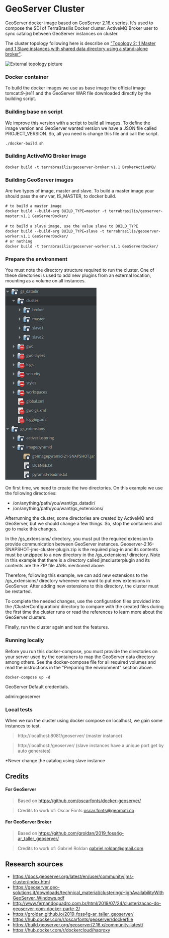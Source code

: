 # GeoServer Cluster

GeoServer docker image based on GeoServer 2.16.x series. It's used to compose the SDI of TerraBrasilis Docker cluster.
ActiveMQ Broker user to sync catalog between GeoServer instances on cluster.

The cluster topology following here is describe on ["Topology 2: 1 Master and 1 Slave instances with shared data directory using a stand-alone broker"](https://geoserver.geo-solutions.it/edu/en/clustering/clustering/active/topologies.html#topology-2-1-master-and-1-slave-instances-with-shared-data-directory-using-a-stand-alone-broker).

![External topology picture](https://geoserver.geo-solutions.it/edu/en/_images/Clustering_external_broker.png?raw=true "Topology representation")

### Docker container

To build the docker images we use as base image the official image tomcat:9-jre11 and the GeoServer WAR file downloaded directly by the building script.

### Building base on script

We improve this version with a script to build all images.
To define the image version and GeoServer wanted version we have a JSON file called PROJECT_VERSION. So, all you need is change this file and call the script.

```
./docker-build.sh
```

### Building ActiveMQ Broker image

```
docker build -t terrabrasilis/geoserver-broker:v1.1 BrokerActiveMQ/
```

### Building GeoServer images

Are two types of image, master and slave.
To build a master image your should pass the env var, IS_MASTER, to docker build.

```
# to build a master image
docker build --build-arg BUILD_TYPE=master -t terrabrasilis/geoserver-master:v1.1 GeoServerDocker/

# to build a slave image, use the value slave to BUILD_TYPE
docker build --build-arg BUILD_TYPE=slave -t terrabrasilis/geoserver-worker:v1.1 GeoServerDocker/
# or nothing
docker build -t terrabrasilis/geoserver-worker:v1.1 GeoServerDocker/
```

### Prepare the environment

You must note the directory structure required to run the cluster. One of these directories is used to add new plugins from an external location, mounting as a volume on all instances.

![Directory structure needed to run the cluster](./dir_structure.png?raw=true "Directory structure")

On first time, we need to create the two directories. On this example we use the following directories:

- /on/anything/path/you/want/gs_datadir/
- /on/anything/path/you/want/gs_extensions/

Afterrunning the cluster, some directories are created by ActiveMQ and GeoServer, but we should change a few things. So, stop the containers and go to make this changes.

In the /gs_extensions/ directory, you must put the required extension to provide communication between GeoServer instances. Geoserver-2.16-SNAPSHOT-jms-cluster-plugin.zip is the required plug-in and its contents must be unzipped to a new directory in the /gs_extensions/ directory. Note in this example that there is a directory called jmsclusterplugin and its contents are the ZIP file JARs mentioned above.

Therefore, following this example, we can add new extensions to the /gs_extensions/ directory whenever we want to put new extensions in GeoServer. After adding new extensions to this directory, the cluster must be restarted.

To complete the needed changes, use the configuration files provided into the /ClusterConfiguration/ directory to compare with the created files during the first time the cluster runs or read the references to learn more about the GeoServer clusters.

Finally, run the cluster again and test the features.

### Running locally

Before you run this docker-compose, you must provide the directories on your server used by the containers to map the GeoServer data directory among others. See the docker-compose file for all required volumes and read the instructions in the "Preparing the environment" section above.

```
docker-compose up -d
```

GeoServer Default credentials.

admin:geoserver

### Local tests

When we run the cluster using docker compose on localhost, we gain some instances to test.

 > http://localhost:8081/geoserver/ (master instance)

 > http://localhost:<port>/geoserver/ (slave instances have a unique port get by auto generates)

*Never change the catalog using slave instance

## Credits

#### For GeoServer

 > Based on https://github.com/oscarfonts/docker-geoserver/

 > Credits to work of: Oscar Fonts <oscar.fonts@geomati.co>

#### For GeoServer Broker

 > Based on https://github.com/groldan/2019_foss4g-ar_taller_geoserver/

 > Credits to work of: Gabriel Roldan <gabriel.roldan@gmail.com>

## Research sources

- https://docs.geoserver.org/latest/en/user/community/jms-cluster/index.html
- https://geoserver.geo-solutions.it/downloads/technical_material/clustering/HighAvailabilityWithGeoServer_Windows.pdf
- http://www.fernandoquadro.com.br/html/2019/07/24/clusterizacao-do-geoserver-com-docker-parte-2/
- https://groldan.github.io/2019_foss4g-ar_taller_geoserver/
- https://hub.docker.com/r/oscarfonts/geoserver/dockerfile
- https://build.geoserver.org/geoserver/2.16.x/community-latest/
- https://hub.docker.com/r/dockercloud/haproxy

